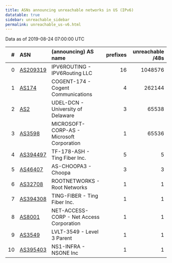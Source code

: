 ```yaml
---
title: ASNs announcing unreachable networks in US (IPv6)
datatable: true
sidebar: unreachable_sidebar
permalink: unreachable_us-v6.html
---
```


Data as of 2019-08-24 07:00:00 UTC


<div class="datatable-begin"></div>

|   # | ASN                                      | (announcing) AS name                      |   prefixes |   unreachable /48s |
|----:|:-----------------------------------------|:------------------------------------------|-----------:|-------------------:|
|   0 | [AS209319](unreachable_AS209319-v6.html) | IPV6ROUTING - IPV6Routing LLC             |         16 |            1048576 |
|   1 | [AS174](unreachable_AS174-v6.html)       | COGENT-174 - Cogent Communications        |          4 |             262144 |
|   2 | [AS2](unreachable_AS2-v6.html)           | UDEL-DCN - University of Delaware         |          3 |              65538 |
|   3 | [AS3598](unreachable_AS3598-v6.html)     | MICROSOFT-CORP-AS - Microsoft Corporation |          1 |              65536 |
|   4 | [AS394497](unreachable_AS394497-v6.html) | TF-178-ASH - Ting Fiber Inc.              |          5 |                  5 |
|   5 | [AS46407](unreachable_AS46407-v6.html)   | AS-CHOOPA3 - Choopa                       |          3 |                  3 |
|   6 | [AS32708](unreachable_AS32708-v6.html)   | ROOTNETWORKS - Root Networks              |          1 |                  1 |
|   7 | [AS394308](unreachable_AS394308-v6.html) | TING-FIBER - Ting Fiber Inc.              |          1 |                  1 |
|   8 | [AS8001](unreachable_AS8001-v6.html)     | NET-ACCESS-CORP - Net Access Corporation  |          1 |                  1 |
|   9 | [AS3549](unreachable_AS3549-v6.html)     | LVLT-3549 - Level 3 Parent                |          1 |                  1 |
|  10 | [AS395403](unreachable_AS395403-v6.html) | NS1-INFRA - NSONE Inc                     |          1 |                  1 |

<div class="datatable-end"></div>